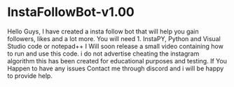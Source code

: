 # InstaFollowBot-v1.00
Hello Guys, I have created a insta follow bot that will help you gain followers, likes and a lot more. You will need 1. InstaPY, 
Python and Visual Studio code or notepad++ I Will soon release a small video containing how to run and use this code. 
i do not advertise cheating the instagram algorithm this has been created for educational purposes and testing.
If You Happen to have any issues Contact me through discord and i will be happy to provide help.
